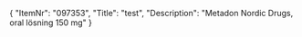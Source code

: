 {
  "ItemNr": "097353",
  "Title": "test",
  "Description": "Metadon Nordic Drugs, oral lösning 150 mg"
}